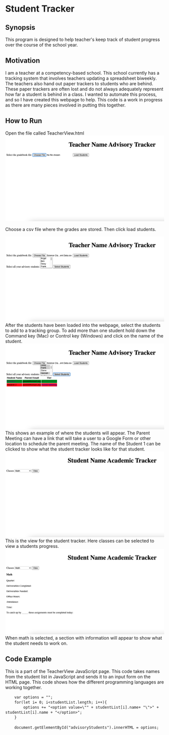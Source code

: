 # Student Tracker

## Synopsis
This program is designed to help teacher's keep track of student progress over the course of the school year.

## Motivation
I am a teacher at a competency-based school. This school currently has a tracking system that involves teachers updating
a spreadsheet biweekly. The teachers also hand out paper trackers to students who are behind. These paper trackers are often lost
and do not always adequately represent how far a student is behind in a class. I wanted to automate this process, and so I have created
this webpage to help. This code is a work in progress as there are many pieces involved in putting this together.

## How to Run
Open the file called TeacherView.html
<img src = "Screenshots/Teacher Tracker 1.png">

Choose a csv file where the grades are stored. Then click load students.

<img src = "Screenshots/Teacher Tracker 2.png">
After the students have been loaded into the webpage, select the students to add to a tracking group.
To add more than one student hold down the Command key (Mac) or Control key (Windows) and click on the name of the student.

<img src = "Screenshots/Teacher Tracker 3.png">
This shows an example of where the students will appear. The Parent Meeting can have a link that will take a user to a Google
Form or other location to schedule the parent meeting. The name of the Student 1 can be clicked to show what the student tracker
looks like for that student.


<img src = "Screenshots/Student Tracker 1.png">
This is the view for the student tracker. Here classes can be selected to view a students progress.

<img src = "Screenshots/Student Tracker 2.png">
When math is selected, a section with information will appear to show what the student needs to work on.

## Code Example
This is a part of the TeacherView JavaScript page. This code takes names from the student list in JavaScript and sends it to
an input form on the HTML page. This code shows how the different programming languages are working together.
```
	var options = "";
	for(let i= 0; i<studentList.length; i++){
		options += "<option value=\"" + studentList[i].name+ "\">" + studentList[i].name + "</option>";
	}

	document.getElementById("advisoryStudents").innerHTML = options;
```
